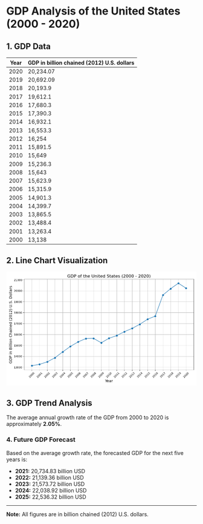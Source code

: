 
# GDP Analysis of the United States (2000 - 2020)

## 1. GDP Data

| Year | GDP in billion chained (2012) U.S. dollars |
|------|-------------------------------------------|
| 2020 | 20,234.07                                 |
| 2019 | 20,692.09                                 |
| 2018 | 20,193.9                                  |
| 2017 | 19,612.1                                  |
| 2016 | 17,680.3                                  |
| 2015 | 17,390.3                                  |
| 2014 | 16,932.1                                  |
| 2013 | 16,553.3                                  |
| 2012 | 16,254                                    |
| 2011 | 15,891.5                                  |
| 2010 | 15,649                                    |
| 2009 | 15,236.3                                  |
| 2008 | 15,643                                    |
| 2007 | 15,623.9                                  |
| 2006 | 15,315.9                                  |
| 2005 | 14,901.3                                  |
| 2004 | 14,399.7                                  |
| 2003 | 13,865.5                                  |
| 2002 | 13,488.4                                  |
| 2001 | 13,263.4                                  |
| 2000 | 13,138                                    |

## 2. Line Chart Visualization
![GDP of the United States (2000 - 2020)](us_gdp_2000_to_2020.png)

## 3. GDP Trend Analysis
The average annual growth rate of the GDP from 2000 to 2020 is approximately **2.05%**.

### 4. Future GDP Forecast
Based on the average growth rate, the forecasted GDP for the next five years is:
- **2021:** 20,734.83 billion USD
- **2022:** 21,139.36 billion USD
- **2023:** 21,573.72 billion USD
- **2024:** 22,038.92 billion USD
- **2025:** 22,536.32 billion USD

---
**Note:** All figures are in billion chained (2012) U.S. dollars.
